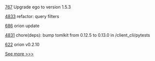 
[767](https://github.com/hyperledger/fabric-private-chaincode/pull/767) Upgrade ego to version 1.5.3

[4833](https://github.com/hyperledger/iroha/pull/4833) refactor: query filters

[686](https://github.com/hyperledger-labs/fabric-token-sdk/pull/686) orion update

[4831](https://github.com/hyperledger/iroha/pull/4831) chore(deps): bump tomlkit from 0.12.5 to 0.13.0 in /client_cli/pytests

[622](https://github.com/hyperledger-labs/fabric-smart-client/pull/622) orion v0.2.10


[See more >>>](https://start-here.hyperledger.org/pull-requests)
